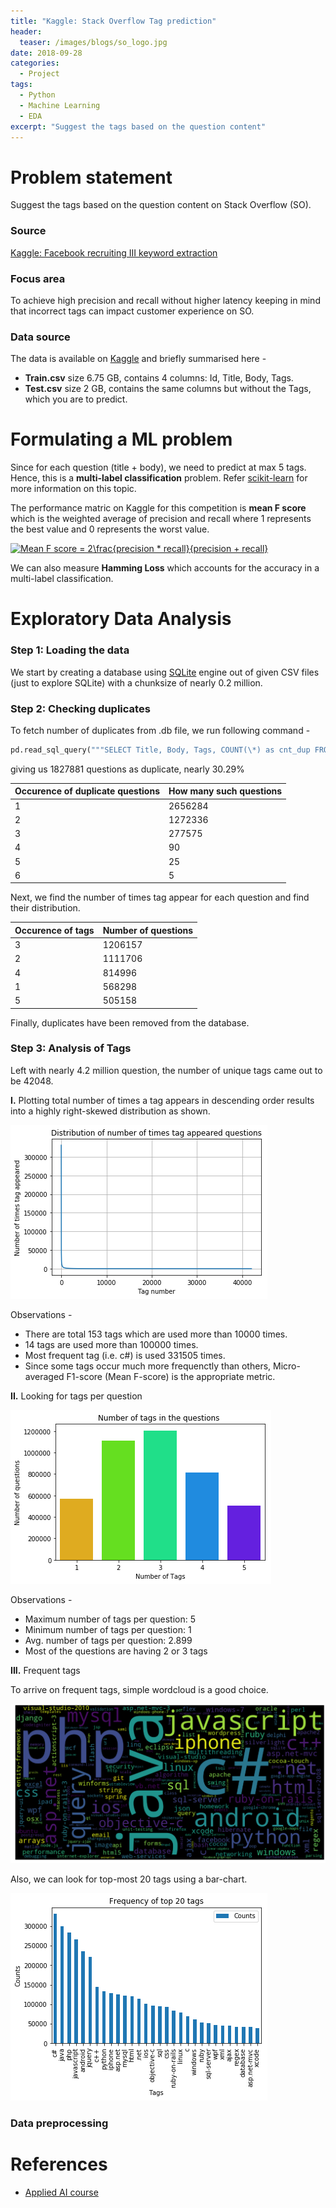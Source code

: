 ```yaml
---
title: "Kaggle: Stack Overflow Tag prediction"
header:
  teaser: /images/blogs/so_logo.jpg
date: 2018-09-28
categories:
  - Project
tags: 
  - Python
  - Machine Learning
  - EDA
excerpt: "Suggest the tags based on the question content"
---
```


# Problem statement
Suggest the tags based on the question content on Stack Overflow (SO).

### Source
[Kaggle: Facebook recruiting III keyword extraction](https://www.kaggle.com/c/facebook-recruiting-iii-keyword-extraction)

### Focus area
To achieve high precision and recall without higher latency keeping in mind that incorrect tags can impact customer experience on SO.

### Data source
The data is available on [Kaggle](https://www.kaggle.com/c/facebook-recruiting-iii-keyword-extraction/data) and briefly summarised here - 

* **Train.csv** size 6.75 GB, contains 4 columns: Id, Title, Body, Tags.
* **Test.csv** size 2 GB, contains the same columns but without the Tags, which you are to predict.

# Formulating a ML problem
Since for each question (title + body), we need to predict at max 5 tags. Hence, this is a **multi-label classification** problem. Refer [scikit-learn](http://scikit-learn.org/stable/modules/multiclass.html) for more information on this topic.  

The performance matric on Kaggle for this competition is **mean F score** which is the weighted average of precision and recall where 1 represents the best value and 0 represents the worst value.  

<a href="https://www.codecogs.com/eqnedit.php?latex=Mean&space;F1&space;score&space;=&space;2\frac{precision&space;*&space;recall}{precision&space;&plus;&space;recall}" target="_blank"><img src="https://latex.codecogs.com/gif.latex?Mean&space;F1&space;score&space;=&space;2\frac{precision&space;*&space;recall}{precision&space;&plus;&space;recall}" title="Mean F score = 2\frac{precision * recall}{precision + recall}" /></a>

We can also measure **Hamming Loss** which accounts for the accuracy in a multi-label classification.

# Exploratory Data Analysis

### Step 1: Loading the data
We start by creating a database using [SQLite](https://www.sqlite.org/index.html) engine out of given CSV files (just to explore SQLite) with a chunksize of nearly 0.2 million.

### Step 2: Checking duplicates
To fetch number of duplicates from .db file, we run following command -  
```python
pd.read_sql_query("""SELECT Title, Body, Tags, COUNT(\*) as cnt_dup FROM data GROUP BY Title, Body, Tags""")
```

giving us 1827881 questions as duplicate, nearly 30.29% 

 
| Occurence of duplicate questions | How many such questions |
| ------------- | ------------- |
|1 |    2656284|
|2 |   1272336|
|3 |    277575|
|4 |        90|
|5 |        25|
|6 |         5|

Next, we find the number of times tag appear for each question and find their distribution.

| Occurence of tags | Number of questions |
| ------------- | ------------- |
|3  |  1206157|
|2  |  1111706|
|4  |   814996|
|1  |   568298|
|5 |     505158|

Finally, duplicates have been removed from the database.

### Step 3: Analysis of Tags
Left with nearly 4.2 million question, the number of unique tags came out to be 42048. 

**I.** Plotting total number of times a tag appears in descending order results into a highly right-skewed distribution as shown.  

![](/images/projects/Kaggle_StackOverflow_tag_prediction/1.png)

Observations -
* There are total 153 tags which are used more than 10000 times.
* 14 tags are used more than 100000 times.
* Most frequent tag (i.e. c#) is used 331505 times.
* Since some tags occur much more frequenctly than others, Micro-averaged F1-score (Mean F-score) is the appropriate metric.

**II.** Looking for tags per question  

![](/images/projects/Kaggle_StackOverflow_tag_prediction/2.png)

Observations - 
* Maximum number of tags per question: 5
* Minimum number of tags per question: 1
* Avg. number of tags per question: 2.899
* Most of the questions are having 2 or 3 tags

**III.** Frequent tags  

To arrive on frequent tags, simple wordcloud is a good choice.  

![](/images/projects/Kaggle_StackOverflow_tag_prediction/3.png)

Also, we can look for top-most 20 tags using a bar-chart.  

![](/images/projects/Kaggle_StackOverflow_tag_prediction/4.png)

### Data preprocessing




# References
* [Applied AI course](https://www.appliedaicourse.com)
